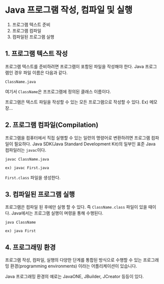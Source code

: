 # Java 프로그램 작성, 컴파일 및 실행

1. 프로그램 텍스트 준비
2. 프로그램 컴파일
3. 컴파일된 프로그램 실행


## 1. 프로그램 텍스트 작성

프로그램 텍스트를 준비하려면 프로그램이 포함된 파일을 작성해야 한다. Java 프로그램인 경우 파일 이름은 다음과 같다.

```console
ClassName.java
```

여기서 `ClassName`은 프프로그램에 정의된 클래스 이름이다.

프로그램은 텍스트 파일을 작성할 수 있는 모든 프로그램으로 작성할 수 있다. Ex) 메모장...


## 2. 프로그램 컴파일(Compilation)

프로그램을 컴퓨터에서 직접 실행할 수 있는 일련의 명령어로 변환하려면 프로그램 컴파일이 필요하다. Java SDK(Java Standard Development Kit)의 일부인 표준 Java 컴파일러는 `javac`이다.

```console
javac ClassName.java

ex) javac First.java
```

`First.class` 파일을 생성한다.


## 3. 컴파일된 프로그램 실행

프로그램은 컴파일 된 후에만 실행 할 수 있다. 즉 `ClassName.class` 파일이 있을 때이다. Java에서는 프로그램 실행이 며령을 통해 수행된다.

```console
java ClassName

ex) java First
```

## 4. 프로그래밍 환경


프로그램 작성, 컴파일, 실행의 다양한 단계를 통합된 방식으로 수행할 수 있는 프로그래밍 환경(programming environments) 이라는 어플리케이션이 있습니다. 

Java 프로그래밍 환경의 예로는 JavaONE, JBuilder, JCreator 등등이 있다.
